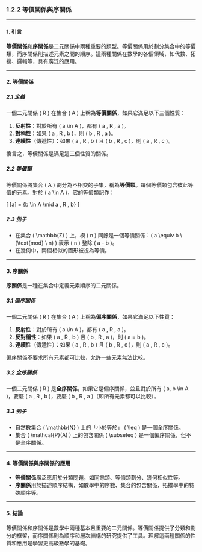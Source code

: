 ### 1.2.2 等價關係與序關係

---

#### 1. 引言

**等價關係**和**序關係**是二元關係中兩種重要的類型。等價關係用於劃分集合中的等價類，而序關係則描述元素之間的順序。這兩種關係在數學的各個領域，如代數、拓撲、邏輯等，具有廣泛的應用。

---

#### 2. 等價關係

##### 2.1 定義

一個二元關係 \( R \) 在集合 \( A \) 上稱為**等價關係**，如果它滿足以下三個性質：

1. **反射性**：對於所有 \( a \in A \)，都有 \( a \, R \, a \)。
2. **對稱性**：如果 \( a \, R \, b \)，則 \( b \, R \, a \)。
3. **連續性**（傳遞性）：如果 \( a \, R \, b \) 且 \( b \, R \, c \)，則 \( a \, R \, c \)。

換言之，等價關係是滿足這三個性質的關係。

##### 2.2 等價類

等價關係將集合 \( A \) 劃分為不相交的子集，稱為**等價類**。每個等價類包含彼此等價的元素。對於 \( a \in A \)，它的等價類記作：

\[
[a] = \{b \in A \mid a \, R \, b\}
\]

##### 2.3 例子

- 在集合 \( \mathbb{Z} \) 上，模 \( n \) 同餘是一個等價關係：\( a \equiv b \ (\text{mod} \ n) \) 表示 \( n \) 整除 \( a - b \)。
- 在幾何中，兩個相似的圖形被視為等價。

---

#### 3. 序關係

**序關係**是一種在集合中定義元素順序的二元關係。

##### 3.1 偏序關係

一個二元關係 \( R \) 在集合 \( A \) 上稱為**偏序關係**，如果它滿足以下性質：

1. **反射性**：對於所有 \( a \in A \)，都有 \( a \, R \, a \)。
2. **反對稱性**：如果 \( a \, R \, b \) 且 \( b \, R \, a \)，則 \( a = b \)。
3. **連續性**（傳遞性）：如果 \( a \, R \, b \) 且 \( b \, R \, c \)，則 \( a \, R \, c \)。

偏序關係不要求所有元素都可比較，允許一些元素無法比較。

##### 3.2 全序關係

一個二元關係 \( R \) 是**全序關係**，如果它是偏序關係，並且對於所有 \( a, b \in A \)，要麼 \( a \, R \, b \)，要麼 \( b \, R \, a \)（即所有元素都可以比較）。

##### 3.3 例子

- 自然數集合 \( \mathbb{N} \) 上的「小於等於」 \( \leq \) 是一個全序關係。
- 集合 \( \mathcal{P}(A) \) 上的包含關係 \( \subseteq \) 是一個偏序關係，但不是全序關係。

---

#### 4. 等價關係與序關係的應用

- **等價關係**廣泛應用於分類問題，如同餘類、等價類劃分、幾何相似性等。
- **序關係**用於描述順序結構，如數學中的序數、集合的包含關係、拓撲學中的特殊順序等。

---

#### 5. 結論

等價關係和序關係是數學中兩種基本且重要的二元關係。等價關係提供了分類和劃分的框架，而序關係則為順序和層次結構的研究提供了工具。理解這兩種關係的性質和應用是學習更高級數學的基礎。
